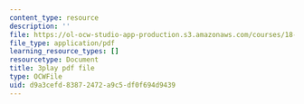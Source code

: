 ```yaml
---
content_type: resource
description: ''
file: https://ol-ocw-studio-app-production.s3.amazonaws.com/courses/18-02-multivariable-calculus-fall-2007/d9a3cefd83872472a9c5df0f694d9439_seO7-TwXH_I.pdf
file_type: application/pdf
learning_resource_types: []
resourcetype: Document
title: 3play pdf file
type: OCWFile
uid: d9a3cefd-8387-2472-a9c5-df0f694d9439
---
```

